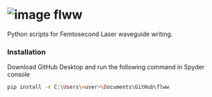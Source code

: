 # ![image](https://user-images.githubusercontent.com/45992199/162255376-969a4560-eaf0-4727-abe3-4f180ba0e872.png) flww
Python scripts for Femtosecond Laser waveguide writing.

### Installation
Download GitHub Desktop and run the following command in Spyder console

```bash
pip install -e C:\Users\<user>\Documents\GitHub\flww
```
